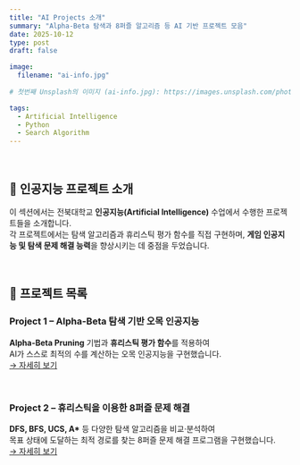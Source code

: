 ```yaml
---
title: "AI Projects 소개"
summary: "Alpha-Beta 탐색과 8퍼즐 알고리즘 등 AI 기반 프로젝트 모음"
date: 2025-10-12
type: post
draft: false

image:
  filename: "ai-info.jpg"
     
# 첫번째 Unsplash의 이미지 (ai-info.jpg): https://images.unsplash.com/photo-1674027444485-cec3da58eef4?ixlib=rb-4.1.0&ixid=M3wxMjA3fDB8MHxwaG90by1wYWdlfHx8fGVufDB8fHx8fA%3D%3D&auto=format&fit=crop&q=80&w=1332

tags:
  - Artificial Intelligence
  - Python
  - Search Algorithm
---
```

<br>

## 🧠 인공지능 프로젝트 소개
이 섹션에서는 전북대학교 **인공지능(Artificial Intelligence)** 수업에서 수행한 프로젝트들을 소개합니다.  
각 프로젝트에서는 탐색 알고리즘과 휴리스틱 평가 함수를 직접 구현하며, **게임 인공지능 및 탐색 문제 해결 능력**을 향상시키는 데 중점을 두었습니다.

<br>

## 📂 프로젝트 목록

### **Project 1 – Alpha-Beta 탐색 기반 오목 인공지능**
**Alpha-Beta Pruning** 기법과 **휴리스틱 평가 함수**를 적용하여  
AI가 스스로 최적의 수를 계산하는 오목 인공지능을 구현했습니다.  
[→ 자세히 보기](../ai_project1/)

<br>

### **Project 2 – 휴리스틱을 이용한 8퍼즐 문제 해결**
**DFS, BFS, UCS, A\*** 등 다양한 탐색 알고리즘을 비교·분석하여  
목표 상태에 도달하는 최적 경로를 찾는 8퍼즐 문제 해결 프로그램을 구현했습니다.  
[→ 자세히 보기](../ai_project2/)

<br>
